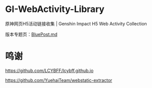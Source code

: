 # GI-WebActivity-Library
原神网页H5活动链接收集 | Genshin Impact H5 Web Activity Collection

版本专题页：[BluePost.md](BluePost.md)

# 鸣谢
https://github.com/LCYBFF/lcybff.github.io

https://github.com/YuehaiTeam/webstatic-extractor

